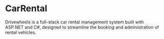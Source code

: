 # CarRental
Drivewheels is a full-stack car rental management system built with ASP.NET and C#, designed to streamline the booking and administration of rental vehicles.
